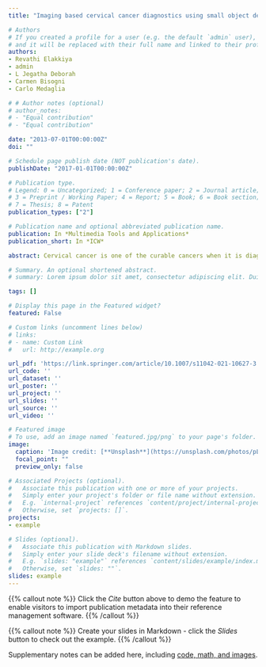 ```yaml
---
title: "Imaging based cervical cancer diagnostics using small object detection-generative adversarial networks"

# Authors
# If you created a profile for a user (e.g. the default `admin` user), write the username (folder name) here 
# and it will be replaced with their full name and linked to their profile.
authors:
- Revathi Elakkiya
- admin
- L Jegatha Deborah
- Carmen Bisogni
- Carlo Medaglia

# # Author notes (optional)
# author_notes:
# - "Equal contribution"
# - "Equal contribution"

date: "2013-07-01T00:00:00Z"
doi: ""

# Schedule page publish date (NOT publication's date).
publishDate: "2017-01-01T00:00:00Z"

# Publication type.
# Legend: 0 = Uncategorized; 1 = Conference paper; 2 = Journal article;
# 3 = Preprint / Working Paper; 4 = Report; 5 = Book; 6 = Book section;
# 7 = Thesis; 8 = Patent
publication_types: ["2"]

# Publication name and optional abbreviated publication name.
publication: In *Multimedia Tools and Applications*
publication_short: In *ICW*

abstract: Cervical cancer is one of the curable cancers when it is diagnosed in the early stages. Pap smear test and visual inspection using acetic acid are the most common screening mechanism for the cervical lesion to categorize the cervical cells as normal, precancerous, or cancerous. However, most of the classification methods success depends on the accurate spotting and segmenting of cervical location. These challenges pave the way for sixty years of research in cervical cancer diagnosis, but still, accurate spotting of the cervical cell remains an open challenge. Moreover, state-of-the-art classification methods are developed based upon the extraction of manual annotations of features. In this paper, an effective hybrid deep learning technique using Small-Object Detection-Generative Adversarial Networks (SOD-GAN) with Fine-tuned Stacked Autoencoder (F-SAE) is developed to address the shortcomings mentioned above. The generator and discriminator of the SOD-GAN are developed using Region-based Convolutional Neural Network (RCNN). The model parameters are fine-tuned using F-SAE, and the hyperparameters of the SOD-GAN are normalized and optimized to make the lesion detection faster. The proposed approach automatically detects and classifies the cervical premalignant and malignant conditions based on deep features without any preliminary classification and segmentation assistance. Extensive experimentation has also been done with multivariate heterogeneous data, and the proposed approach has shown promising improvement in efficiency and reduces the time complexity.

# Summary. An optional shortened abstract.
# summary: Lorem ipsum dolor sit amet, consectetur adipiscing elit. Duis posuere tellus ac convallis placerat. Proin tincidunt magna sed ex sollicitudin condimentum.

tags: []

# Display this page in the Featured widget?
featured: False

# Custom links (uncomment lines below)
# links:
# - name: Custom Link
#   url: http://example.org

url_pdf: 'https://link.springer.com/article/10.1007/s11042-021-10627-3'
url_code: ''
url_dataset: ''
url_poster: ''
url_project: ''
url_slides: ''
url_source: ''
url_video: ''

# Featured image
# To use, add an image named `featured.jpg/png` to your page's folder. 
image:
  caption: 'Image credit: [**Unsplash**](https://unsplash.com/photos/pLCdAaMFLTE)'
  focal_point: ""
  preview_only: false

# Associated Projects (optional).
#   Associate this publication with one or more of your projects.
#   Simply enter your project's folder or file name without extension.
#   E.g. `internal-project` references `content/project/internal-project/index.md`.
#   Otherwise, set `projects: []`.
projects:
- example

# Slides (optional).
#   Associate this publication with Markdown slides.
#   Simply enter your slide deck's filename without extension.
#   E.g. `slides: "example"` references `content/slides/example/index.md`.
#   Otherwise, set `slides: ""`.
slides: example
---
```


<!-- 

Authors:Revathi Elakkiya, Kuppa Sai Sri Teja, L Jegatha Deborah, Carmen Bisogni, Carlo Medaglia
Publication date: 2021/2/26
Journal: Multimedia Tools and Applications.
A Robust Music Composer Identification System Based on Cepstral Feature and Models Authors: A Revathi, D Vishnu Vashista, Kuppa Sai Sri Teja, R Nagakrishnan
Publication date: 2020
Book: Advances in Communication Systems and Networks
Emotion Recognition from Speech Using Perceptual Features and Convolutional Neural Networks
Authors:A Revathi, R Nagakrishnan, D Vishnu Vashista, Kuppa Sai Sri Teja, N Sasikaladevin
Publication date: 2020
Book: Advances in Communication Systems and Networks
Maximum Power Transfer in Butterworth Van Dyke using Simulated Inductor
Authors:D Susan, S Jayalalitha, Kuppa Sai Sri Teja
Publication date:2019/11/27
Conference:2019 International Conference on Smart Systems and Inventive Technology (ICSSIT)

 -->


{{% callout note %}}
Click the *Cite* button above to demo the feature to enable visitors to import publication metadata into their reference management software.
{{% /callout %}}

{{% callout note %}}
Create your slides in Markdown - click the *Slides* button to check out the example.
{{% /callout %}}

Supplementary notes can be added here, including [code, math, and images](https://wowchemy.com/docs/writing-markdown-latex/).
